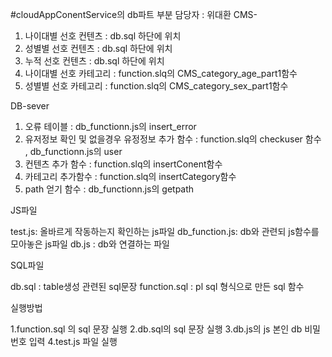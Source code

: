 #cloudAppConentService의 db파트 부분 담당자 : 위대환 
CMS-
  1. 나이대별 선호 컨텐츠 : db.sql 하단에 위치
  2. 성별별 선호 컨텐츠 : db.sql 하단에 위치
  3. 누적 선호 컨텐츠 : db.sql 하단에 위치
  4. 나이대별 선호 카테고리 : function.slq의 CMS_category_age_part1함수
  5. 성별별 선호 카테고리 : function.slq의 CMS_category_sex_part1함수
  
DB-sever
  1. 오류 테이블 : db_functionn.js의 insert_error
  2. 유저정보 확인 및 없을경우 유정정보 추가 함수 : function.slq의 checkuser 함수 , db_functionn.js의 user
  3. 컨텐츠 추가 함수  : function.slq의 insertConent함수
  4. 카테고리 추가함수 : function.slq의 insertCategory함수
  5. path 얻기 함수 : db_functionn.js의 getpath
 
 JS파일
 
 test.js: 올바르게 작동하는지 확인하는 js파일
 db_function.js: db와 관련되 js함수를 모아놓은 js파일
 db.js : db와 연결하는 파일
 
 SQL파일
 
 db.sql : table생성 관련된 sql문장
 function.sql : pl sql 형식으로 만든 sql 함수
 
 실행방법
 
 1.function.sql 의 sql 문장 실행
 2.db.sql의 sql 문장 실행
 3.db.js의 js 본인 db 비밀번호 입력
 4.test.js 파일 실행
 
 
